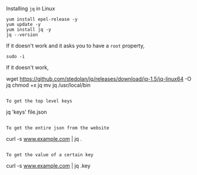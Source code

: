 Installing `jq` in Linux

```
yum install epel-release -y
yum update -y
yum install jq -y
jq --version
```

If it doesn't work and it asks you to have a `root` property, 
```
sudo -i
```

If it doesn't work,

wget https://github.com/stedolan/jq/releases/download/jq-1.5/jq-linux64 -O jq
chmod +x jq
mv jq /usr/local/bin
```

To get the top level keys

```
jq 'keys' file.json
```

To get the entire json from the website 
```
curl -s www.example.com | jq .
```

To get the value of a certain key
```
curl -s www.example.com | jq .key 
```

